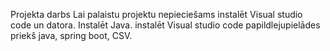 Projekta darbs Lai palaistu projektu nepieciešams instalēt Visual studio code un datora. Instalēt Java. instalēt Visual studio code papildlejupielādes priekš java, spring boot, CSV.
